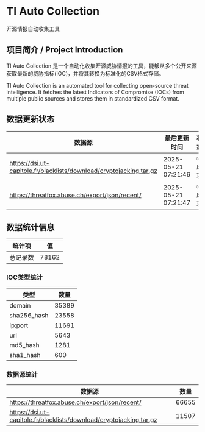 # TI Auto Collection

 开源情报自动收集工具

## 项目简介 / Project Introduction

TI Auto Collection 是一个自动化收集开源威胁情报的工具，能够从多个公开来源获取最新的威胁指标(IOC)，并将其转换为标准化的CSV格式存储。

TI Auto Collection is an automated tool for collecting open-source threat intelligence. It fetches the latest Indicators of Compromise (IOCs) from multiple public sources and stores them in standardized CSV format.

## 数据更新状态

| 数据源 | 最后更新时间 | 状态 |
|--------|------------|------|
| https://dsi.ut-capitole.fr/blacklists/download/cryptojacking.tar.gz | 2025-05-21 07:21:46 | ✅ 成功 |
| https://threatfox.abuse.ch/export/json/recent/ | 2025-05-21 07:21:47 | ✅ 成功 |
























































## 数据统计信息

| 统计项 | 值 |
|--------|----|
| 总记录数 | 78162 |

### IOC类型统计

| 类型 | 数量 |
|------|------|
| domain | 35389 |
| sha256_hash | 23558 |
| ip:port | 11691 |
| url | 5643 |
| md5_hash | 1281 |
| sha1_hash | 600 |

### 数据源统计

| 数据源 | 数量 |
|--------|------|
| https://threatfox.abuse.ch/export/json/recent/ | 66655 |
| https://dsi.ut-capitole.fr/blacklists/download/cryptojacking.tar.gz | 11507 |
